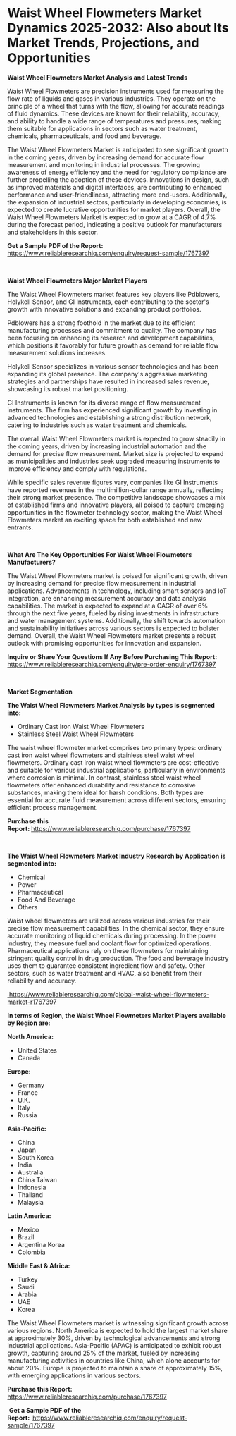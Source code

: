<p><h1>Waist Wheel Flowmeters Market Dynamics 2025-2032: Also about Its Market Trends, Projections, and Opportunities</h1></p><p><strong>Waist Wheel Flowmeters Market Analysis and Latest Trends</strong></p>
<p><p>Waist Wheel Flowmeters are precision instruments used for measuring the flow rate of liquids and gases in various industries. They operate on the principle of a wheel that turns with the flow, allowing for accurate readings of fluid dynamics. These devices are known for their reliability, accuracy, and ability to handle a wide range of temperatures and pressures, making them suitable for applications in sectors such as water treatment, chemicals, pharmaceuticals, and food and beverage.</p><p>The Waist Wheel Flowmeters Market is anticipated to see significant growth in the coming years, driven by increasing demand for accurate flow measurement and monitoring in industrial processes. The growing awareness of energy efficiency and the need for regulatory compliance are further propelling the adoption of these devices. Innovations in design, such as improved materials and digital interfaces, are contributing to enhanced performance and user-friendliness, attracting more end-users. Additionally, the expansion of industrial sectors, particularly in developing economies, is expected to create lucrative opportunities for market players. Overall, the Waist Wheel Flowmeters Market is expected to grow at a CAGR of 4.7% during the forecast period, indicating a positive outlook for manufacturers and stakeholders in this sector.</p></p>
<p><strong>Get a Sample PDF of the Report:&nbsp;</strong> <a href="https://www.reliableresearchiq.com/enquiry/request-sample/1767397?utm_campaign=2443&utm_medium=2&utm_source=Github&utm_content=ia&utm_term=16042025&utm_id=waist-wheel-flowmeters">https://www.reliableresearchiq.com/enquiry/request-sample/1767397</a></p>
<p>&nbsp;</p>
<p><strong>Waist Wheel Flowmeters Major Market Players</strong></p>
<p><p>The Waist Wheel Flowmeters market features key players like Pdblowers, Holykell Sensor, and GI Instruments, each contributing to the sector's growth with innovative solutions and expanding product portfolios. </p><p>Pdblowers has a strong foothold in the market due to its efficient manufacturing processes and commitment to quality. The company has been focusing on enhancing its research and development capabilities, which positions it favorably for future growth as demand for reliable flow measurement solutions increases.</p><p>Holykell Sensor specializes in various sensor technologies and has been expanding its global presence. The company's aggressive marketing strategies and partnerships have resulted in increased sales revenue, showcasing its robust market positioning.</p><p>GI Instruments is known for its diverse range of flow measurement instruments. The firm has experienced significant growth by investing in advanced technologies and establishing a strong distribution network, catering to industries such as water treatment and chemicals.</p><p>The overall Waist Wheel Flowmeters market is expected to grow steadily in the coming years, driven by increasing industrial automation and the demand for precise flow measurement. Market size is projected to expand as municipalities and industries seek upgraded measuring instruments to improve efficiency and comply with regulations.</p><p>While specific sales revenue figures vary, companies like GI Instruments have reported revenues in the multimillion-dollar range annually, reflecting their strong market presence. The competitive landscape showcases a mix of established firms and innovative players, all poised to capture emerging opportunities in the flowmeter technology sector, making the Waist Wheel Flowmeters market an exciting space for both established and new entrants.</p></p>
<p>&nbsp;</p>
<p><strong>What Are The Key Opportunities For Waist Wheel Flowmeters Manufacturers?</strong></p>
<p><p>The Waist Wheel Flowmeters market is poised for significant growth, driven by increasing demand for precise flow measurement in industrial applications. Advancements in technology, including smart sensors and IoT integration, are enhancing measurement accuracy and data analysis capabilities. The market is expected to expand at a CAGR of over 6% through the next five years, fueled by rising investments in infrastructure and water management systems. Additionally, the shift towards automation and sustainability initiatives across various sectors is expected to bolster demand. Overall, the Waist Wheel Flowmeters market presents a robust outlook with promising opportunities for innovation and expansion.</p></p>
<p><strong>Inquire or Share Your Questions If Any Before Purchasing This Report:</strong> <a href="https://www.reliableresearchiq.com/enquiry/pre-order-enquiry/1767397?utm_campaign=2443&utm_medium=2&utm_source=Github&utm_content=ia&utm_term=16042025&utm_id=waist-wheel-flowmeters">https://www.reliableresearchiq.com/enquiry/pre-order-enquiry/1767397</a></p>
<p>&nbsp;</p>
<p><strong>Market Segmentation</strong></p>
<p><strong>The Waist Wheel Flowmeters Market Analysis by types is segmented into:</strong></p>
<p><ul><li>Ordinary Cast Iron Waist Wheel Flowmeters</li><li>Stainless Steel Waist Wheel Flowmeters</li></ul></p>
<p><p>The waist wheel flowmeter market comprises two primary types: ordinary cast iron waist wheel flowmeters and stainless steel waist wheel flowmeters. Ordinary cast iron waist wheel flowmeters are cost-effective and suitable for various industrial applications, particularly in environments where corrosion is minimal. In contrast, stainless steel waist wheel flowmeters offer enhanced durability and resistance to corrosive substances, making them ideal for harsh conditions. Both types are essential for accurate fluid measurement across different sectors, ensuring efficient process management.</p></p>
<p><strong>Purchase this Report:&nbsp;</strong><a href="https://www.reliableresearchiq.com/purchase/1767397?utm_campaign=2443&utm_medium=2&utm_source=Github&utm_content=ia&utm_term=16042025&utm_id=waist-wheel-flowmeters">https://www.reliableresearchiq.com/purchase/1767397</a></p>
<p>&nbsp;</p>
<p><strong>The Waist Wheel Flowmeters Market Industry Research by Application is segmented into:</strong></p>
<p><ul><li>Chemical</li><li>Power</li><li>Pharmaceutical</li><li>Food And Beverage</li><li>Others</li></ul></p>
<p><p>Waist wheel flowmeters are utilized across various industries for their precise flow measurement capabilities. In the chemical sector, they ensure accurate monitoring of liquid chemicals during processing. In the power industry, they measure fuel and coolant flow for optimized operations. Pharmaceutical applications rely on these flowmeters for maintaining stringent quality control in drug production. The food and beverage industry uses them to guarantee consistent ingredient flow and safety. Other sectors, such as water treatment and HVAC, also benefit from their reliability and accuracy.</p></p>
<p><a href="https://www.reliableresearchiq.com/global-waist-wheel-flowmeters-market-r1767397?utm_campaign=2443&utm_medium=2&utm_source=Github&utm_content=ia&utm_term=16042025&utm_id=waist-wheel-flowmeters">&nbsp;https://www.reliableresearchiq.com/global-waist-wheel-flowmeters-market-r1767397</a></p>
<p><strong>In terms of Region, the Waist Wheel Flowmeters Market Players available by Region are:</strong></p>
<p>
    <p> <strong> North America: </strong>
        <ul>
            <li>United States</li>
            <li>Canada</li>
        </ul>
        </p> 
    <p> <strong> Europe: </strong>
        <ul>
            <li>Germany</li>
            <li>France</li>
            <li>U.K.</li>
            <li>Italy</li>
            <li>Russia</li>
        </ul>
        </p> 
    <p> <strong> Asia-Pacific: </strong>
        <ul>
            <li>China</li>
            <li>Japan</li>
            <li>South Korea</li>
            <li>India</li>
            <li>Australia</li>
            <li>China Taiwan</li>
            <li>Indonesia</li>
            <li>Thailand</li>
            <li>Malaysia</li>
        </ul>
        </p> 
    <p> <strong> Latin America: </strong>
        <ul>
            <li>Mexico</li>
            <li>Brazil</li>
            <li>Argentina Korea</li>
            <li>Colombia</li>
        </ul>
        </p> 
    <p> <strong> Middle East & Africa: </strong>
        <ul>
            <li>Turkey</li>
            <li>Saudi</li>
            <li>Arabia</li>
            <li>UAE</li>
            <li>Korea</li>
        </ul>
    </p>
    </p>
<p><p>The Waist Wheel Flowmeters market is witnessing significant growth across various regions. North America is expected to hold the largest market share at approximately 30%, driven by technological advancements and strong industrial applications. Asia-Pacific (APAC) is anticipated to exhibit robust growth, capturing around 25% of the market, fueled by increasing manufacturing activities in countries like China, which alone accounts for about 20%. Europe is projected to maintain a share of approximately 15%, with emerging applications in various sectors.</p></p>
<p><strong>Purchase this Report: </strong><a href="https://www.reliableresearchiq.com/purchase/1767397?utm_campaign=2443&utm_medium=2&utm_source=Github&utm_content=ia&utm_term=16042025&utm_id=waist-wheel-flowmeters">https://www.reliableresearchiq.com/purchase/1767397</a></p>
<p>&nbsp;<strong>Get a Sample PDF of the Report:&nbsp;&nbsp;</strong><a href="https://www.reliableresearchiq.com/enquiry/request-sample/1767397?utm_campaign=2443&utm_medium=2&utm_source=Github&utm_content=ia&utm_term=16042025&utm_id=waist-wheel-flowmeters">https://www.reliableresearchiq.com/enquiry/request-sample/1767397</a></p>
<p><strong></strong></p>
<p><p></p><p></p><p></p></p>